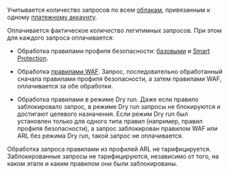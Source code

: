 Учитывается количество запросов по всем [облакам](../../resource-manager/concepts/resources-hierarchy.md#cloud), привязанным к одному [платежному аккаунту](../../billing/concepts/billing-account.md).

Оплачивается фактическое количество легитимных запросов. При этом для каждого запроса оплачивается:

* Обработка правилами профиля безопасности: [базовыми](../../smartwebsecurity/concepts/rules.md#base-rules) и [Smart Protection](../../smartwebsecurity/concepts/rules.md#smart-protection-rules).
  
* Обработка [правилами WAF](../../smartwebsecurity/concepts/rules.md#waf-rules). Запрос, последовательно обработанный сначала правилами профиля безопасности, а затем правилами WAF, оплачивается за обе обработки.
  
* Обработка правилами в режиме Dry run. Даже если правило заблокировало запрос, в режиме Dry run запросы не блокируются и достигают целевого назначения. Если режим Dry run был установлен только для одного типа правил (например, правил профиля безопасности), а запрос заблокирован правилом WAF или ARL без режима Dry run, такой запрос не оплачивается.

Обработка запроса правилами из профилей ARL не тарифицируется. Заблокированные запросы не тарифицируются, независимо от того, на каком этапе и каким правилом они были заблокированы.
